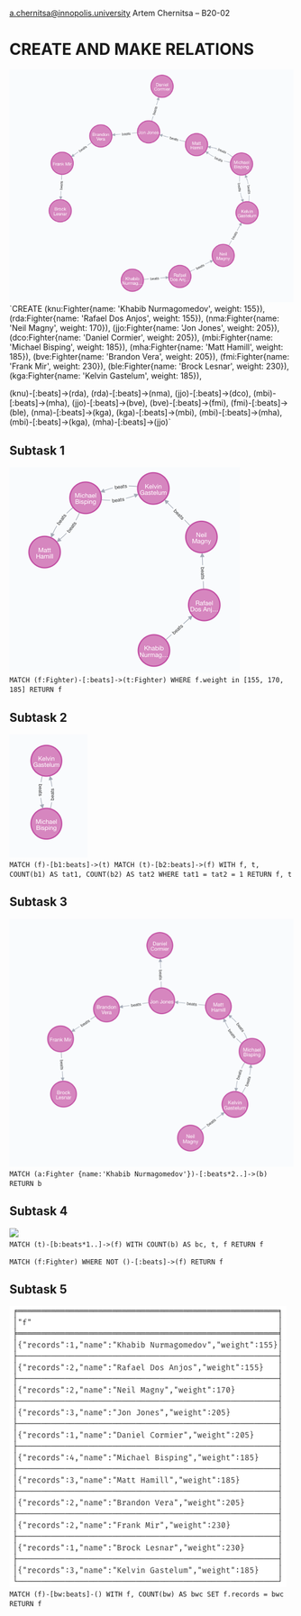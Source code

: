 a.chernitsa@innopolis.university
Artem Chernitsa – B20-02

# CREATE AND MAKE RELATIONS
![](task_1.png)  
`CREATE
(knu:Fighter{name: 'Khabib Nurmagomedov', weight: 155}),
(rda:Fighter{name: 'Rafael Dos Anjos', weight: 155}),
(nma:Fighter{name: 'Neil Magny', weight: 170}),
(jjo:Fighter{name: 'Jon Jones', weight: 205}),
(dco:Fighter{name: 'Daniel Cormier', weight: 205}),
(mbi:Fighter{name: 'Michael Bisping', weight: 185}),
(mha:Fighter{name: 'Matt Hamill', weight: 185}),
(bve:Fighter{name: 'Brandon Vera', weight: 205}),
(fmi:Fighter{name: 'Frank Mir', weight: 230}),
(ble:Fighter{name: 'Brock Lesnar', weight: 230}),
(kga:Fighter{name: 'Kelvin Gastelum', weight: 185}),

(knu)-[:beats]->(rda),
(rda)-[:beats]->(nma),
(jjo)-[:beats]->(dco),
(mbi)-[:beats]->(mha),
(jjo)-[:beats]->(bve),
(bve)-[:beats]->(fmi),
(fmi)-[:beats]->(ble),
(nma)-[:beats]->(kga),
(kga)-[:beats]->(mbi),
(mbi)-[:beats]->(mha),
(mbi)-[:beats]->(kga),
(mha)-[:beats]->(jjo)`


## Subtask 1
![](subtask_1.png)  
`MATCH (f:Fighter)-[:beats]->(t:Fighter)
WHERE f.weight in [155, 170, 185]
RETURN f`

## Subtask 2
![](subtask_2.png)  
`MATCH (f)-[b1:beats]->(t)
MATCH (t)-[b2:beats]->(f)
WITH f, t, COUNT(b1) AS tat1, COUNT(b2) AS tat2
WHERE tat1 = tat2 = 1
RETURN f, t`

## Subtask 3
![](subtask_3.png)  
`MATCH (a:Fighter {name:'Khabib Nurmagomedov'})-[:beats*2..]->(b)
RETURN b`

## Subtask 4
![](subtask_4.png)  
`MATCH (t)-[b:beats*1..]->(f)
WITH COUNT(b) AS bc, t, f
RETURN f`  

`MATCH (f:Fighter) WHERE NOT ()-[:beats]->(f)
RETURN f`

## Subtask 5
![](subtask_5.png)  
`MATCH (f)-[bw:beats]-()
WITH f, COUNT(bw) AS bwc
SET f.records = bwc
RETURN f`
